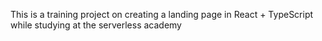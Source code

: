 This is a training project on creating a landing page in React + TypeScript while studying at the serverless academy
